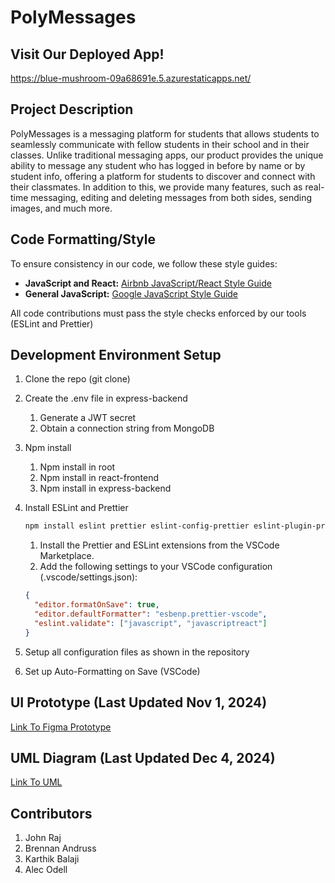 # PolyMessages

## Visit Our Deployed App!

https://blue-mushroom-09a68691e.5.azurestaticapps.net/

## Project Description

PolyMessages is a messaging platform for students that allows students to seamlessly communicate with fellow students in their school and in their classes. Unlike traditional messaging apps, our product provides the unique ability to message any student who has logged in before by name or by student info, offering a platform for students to discover and connect with their classmates. In addition to this, we provide many features, such as real-time messaging, editing and deleting messages from both sides, sending images, and much more.

## Code Formatting/Style

To ensure consistency in our code, we follow these style guides:

- **JavaScript and React:** [Airbnb JavaScript/React Style Guide](https://airbnb.io/javascript/react/)
- **General JavaScript:** [Google JavaScript Style Guide](https://google.github.io/styleguide/jsguide.html)

All code contributions must pass the style checks enforced by our tools (ESLint and Prettier)

## Development Environment Setup

1. Clone the repo (git clone)
2. Create the .env file in express-backend
   1. Generate a JWT secret
   2. Obtain a connection string from MongoDB
3. Npm install
   1. Npm install in root
   2. Npm install in react-frontend
   3. Npm install in express-backend
4. Install ESLint and Prettier

   ```bash
   npm install eslint prettier eslint-config-prettier eslint-plugin-prettier --save-dev
   ```

   1. Install the Prettier and ESLint extensions from the VSCode Marketplace.
   2. Add the following settings to your VSCode configuration (.vscode/settings.json):

   ```json
   {
     "editor.formatOnSave": true,
     "editor.defaultFormatter": "esbenp.prettier-vscode",
     "eslint.validate": ["javascript", "javascriptreact"]
   }
   ```

5. Setup all configuration files as shown in the repository
6. Set up Auto-Formatting on Save (VSCode)

## UI Prototype (Last Updated Nov 1, 2024)

[Link To Figma Prototype](https://www.figma.com/proto/QVKcxyczvw30MdzpRSvwKr/PolyMessages?node-id=0-1&t=crvIM2CXmmpXuKlv-1)

## UML Diagram (Last Updated Dec 4, 2024)

[Link To UML](./docs/UML.md)

## Contributors

1. John Raj
2. Brennan Andruss
3. Karthik Balaji
4. Alec Odell
